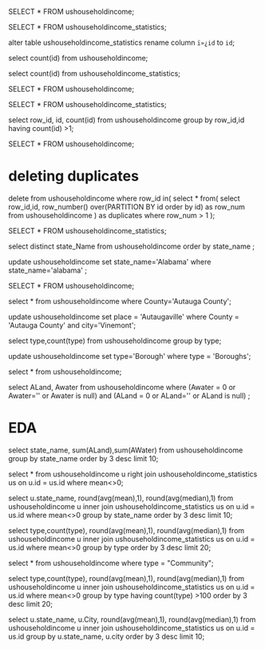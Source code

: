 SELECT * FROM ushouseholdincome;

SELECT * FROM ushouseholdincome_statistics;

alter table ushouseholdincome_statistics rename column `ï»¿id` to `id`;


select count(id) from ushouseholdincome;

select count(id) from ushouseholdincome_statistics;




SELECT * FROM ushouseholdincome;

SELECT * FROM ushouseholdincome_statistics;

select row_id, id, count(id) from 
ushouseholdincome
group by row_id,id
having count(id) >1;

SELECT * FROM ushouseholdincome;

# deleting duplicates

delete from ushouseholdincome
where row_id in(
	select * from(
		select row_id,id,
		row_number() over(PARTITION BY id order by id) as row_num
		from ushouseholdincome
		) as duplicates
	where row_num > 1
);


SELECT * FROM ushouseholdincome_statistics;


select distinct state_Name from 
ushouseholdincome
order by state_name
;


update ushouseholdincome
set state_name='Alabama'
where state_name='alabama'
;

SELECT * FROM ushouseholdincome;


select * from 
ushouseholdincome
where County='Autauga County';


update ushouseholdincome
set place = 'Autaugaville'
where County = 'Autauga County'
and city='Vinemont';

select type,count(type) from
ushouseholdincome
group by type;


update ushouseholdincome
set type='Borough'
where type = 'Boroughs';



select * from ushouseholdincome;

select ALand, Awater
from ushouseholdincome
where (Awater = 0 or Awater='' or Awater is null)
and (ALand = 0 or ALand='' or ALand is null) ;


# EDA



select state_name, sum(ALand),sum(AWater)
from ushouseholdincome
group by state_name
order by 3 desc
limit 10;


select * from ushouseholdincome u 
right join ushouseholdincome_statistics us
on u.id = us.id
where mean<>0;


select u.state_name, round(avg(mean),1), round(avg(median),1) from ushouseholdincome u 
inner join ushouseholdincome_statistics us
on u.id = us.id
where mean<>0
group by state_name
order by 3 desc
limit 10;



select type,count(type), round(avg(mean),1), round(avg(median),1) from ushouseholdincome u 
inner join ushouseholdincome_statistics us
on u.id = us.id
where mean<>0
group by type
order by 3 desc
limit 20;


select * from 
ushouseholdincome
where type = "Community";





select type,count(type), round(avg(mean),1), round(avg(median),1) from ushouseholdincome u 
inner join ushouseholdincome_statistics us
on u.id = us.id
where mean<>0
group by type
having count(type) >100
order by 3 desc
limit 20;




select u.state_name, u.City, round(avg(mean),1), round(avg(median),1) from ushouseholdincome u 
inner join ushouseholdincome_statistics us
on u.id = us.id
group by u.state_name, u.city
order by 3 desc
limit 10;
